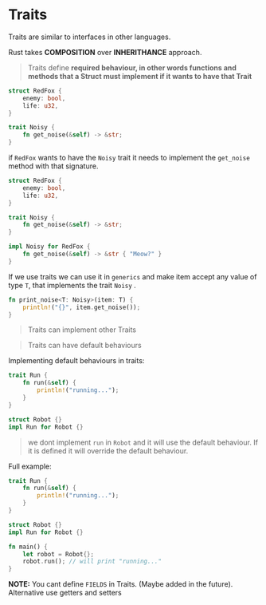 # Traits

Traits are similar to interfaces in other languages.

Rust takes **COMPOSITION** over **INHERITHANCE** approach.
> Traits define **required behaviour, in other words functions and methods that a Struct must implement if it wants to have that Trait**


```rust
struct RedFox {
	enemy: bool,
	life: u32,
}

trait Noisy {
	fn get_noise(&self) -> &str;
}
```


if `RedFox` wants to have the `Noisy` trait it needs to implement the `get_noise` method with that signature.

```rust
struct RedFox {
	enemy: bool,
	life: u32,
}

trait Noisy {
	fn get_noise(&self) -> &str;
}

impl Noisy for RedFox {
	fn get_noise(&self) -> &str { "Meow?" }
}
```


If we use traits we can use it in `generics`  and make item accept any value of type `T`, that implements the trait `Noisy` .

```rust
fn print_noise<T: Noisy>(item: T) {
	println!("{}", item.get_noise());
}
```

> Traits can implement other Traits

> Traits can have default behaviours


Implementing default behaviours in traits:

```rust
trait Run {
	fn run(&self) {
		println!("running...");
	}
}
```


```rust
struct Robot {}
impl Run for Robot {}

```

>  we dont implement `run` in `Robot`  and it will use the default behaviour. If it is defined it will override the default behaviour.


Full example:

```rust
trait Run {
	fn run(&self) {
		println!("running...");
	}
}

struct Robot {}
impl Run for Robot {}

fn main() {
	let robot = Robot{};
	robot.run(); // will print "running..."
}
```

**NOTE:** You cant define `FIELDS` in Traits. (Maybe added in the future). Alternative use getters and setters
